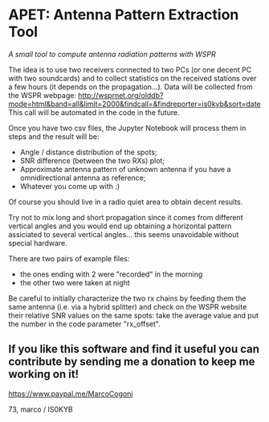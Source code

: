 # APET: Antenna Pattern Extraction Tool

_A small tool to compute antenna radiation patterns with WSPR_

The idea is to use two receivers connected to two PCs (or one decent PC with two soundcards) and to collect statistics on the received stations over a few hours (it depends on the propagation...).
Data will be collected from the WSPR webpage:
http://wsprnet.org/olddb?mode=html&band=all&limit=2000&findcall=&findreporter=is0kyb&sort=date
This call will be automated in the code in the future.

Once you have two csv files, the Jupyter Notebook will process them in steps and the result will be:
- Angle / distance distribution of the spots;
- SNR difference (between the two RXs) plot;
- Approximate antenna pattern of unknown antenna if you have a omnidirectional antenna as reference;
- Whatever you come up with :)

Of course you should live in a radio quiet area to obtain decent results.

Try not to mix long and short propagation since it comes from different vertical angles and you would end up obtaining a horizontal pattern assiciated to several vertical angles... this seems unavoidable without special hardware.

There are two pairs of example files:
- the ones ending with 2 were "recorded" in the morning
- the other two were taken at night

Be careful to initially characterize the two rx chains by feeding them the same antenna (i.e. via a hybrid splitter) and check on the WSPR website their relative SNR values on the same spots: take the average value and put the number in the code parameter "rx_offset".

## If you like this software and find it useful you can contribute by sending me a donation to keep me working on it!
https://www.paypal.me/MarcoCogoni

73,
marco / IS0KYB
